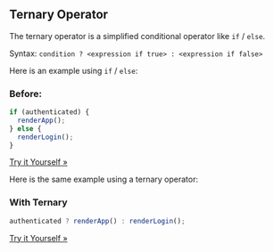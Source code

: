 ## Ternary Operator

The ternary operator is a simplified conditional operator like `if` / `else`.

Syntax: `condition ? <expression if true> : <expression if false>`

Here is an example using `if` / `else`:

### Before:

```jsx
if (authenticated) {
  renderApp();
} else {
  renderLogin();
}
```

[Try it Yourself »](https://www.w3schools.com/react/tryit.asp?filename=tryreact_es6_ternary1)

Here is the same example using a ternary operator:

### With Ternary

```jsx
authenticated ? renderApp() : renderLogin();
```

[Try it Yourself »](https://www.w3schools.com/react/tryit.asp?filename=tryreact_es6_ternary2)
